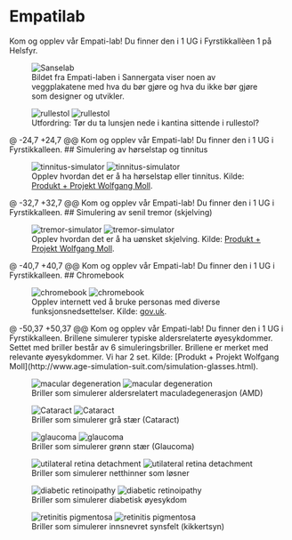 # Empatilab
Kom og opplev vår Empati-lab! Du finner den i 1 UG i Fyrstikkallèen 1 på Helsfyr.

<figure>
    <img src="/hvordan-faa-det-til/UU-testing/88179-SanseLab_2.jpg" alt="Sanselab"/>
    <figcaption>Bildet fra Empati-laben i Sannergata viser noen av veggplakatene med hva du bør gjøre og hva du ikke bør gjøre som designer og utvikler.</figcaption>
</figure>

<figure>
    <img src="https://raw.github.com/navikt/universell-utforming/blob/master/hvordan-faa-det-til/UU-testing/rullestol.jpeg" alt="rullestol"/>
    <img src="/hvordan-faa-det-til/UU-testing/rullestol.jpeg" alt="rullestol"/>
    <figcaption>Utfordring: Tør du ta lunsjen nede i kantina sittende i rullestol? 
 </figcaption>
</figure>
@ -24,7 +24,7 @@ Kom og opplev vår Empati-lab! Du finner den i 1 UG i Fyrstikkalleen.
## Simulering av hørselstap og tinnitus

<figure>
    <img src="https://raw.github.com/navikt/universell-utforming/blob/master/hvordan-faa-det-til/UU-testing/23886-tinnitus.jpg" alt="tinnitus-simulator"/>
    <img src="/hvordan-faa-det-til/UU-testing/23886-tinnitus.jpg" alt="tinnitus-simulator"/>
    <figcaption>Opplev hvordan det er å ha hørselstap eller tinnitus. Kilde: <a href="http://www.age-simulation-suit.com/tinnitus.html">Produkt + Projekt Wolfgang Moll</a>.
 </figcaption>
</figure>
@ -32,7 +32,7 @@ Kom og opplev vår Empati-lab! Du finner den i 1 UG i Fyrstikkalleen.
## Simulering av senil tremor (skjelving)

<figure>
    <img src="https://raw.github.com/navikt/universell-utforming/blob/master/hvordan-faa-det-til/UU-testing/51367-tremor-simulator.jpg" alt="tremor-simulator"/>
    <img src="/hvordan-faa-det-til/UU-testing/51367-tremor-simulator.jpg" alt="tremor-simulator"/>
    <figcaption>Opplev hvordan det er å ha uønsket skjelving. Kilde: <a href="http://www.age-simulation-suit.com/tremor-simulator.html">Produkt + Projekt Wolfgang Moll</a>.
 </figcaption>
</figure>
@ -40,7 +40,7 @@ Kom og opplev vår Empati-lab! Du finner den i 1 UG i Fyrstikkalleen.
## Chromebook

<figure>
    <img src="https://raw.github.com/navikt/universell-utforming/blob/master/hvordan-faa-det-til/UU-testing/84438-chromebook.png" alt="chromebook"/>
    <img src="/hvordan-faa-det-til/UU-testing/84438-chromebook.png" alt="chromebook"/>
    <figcaption>Opplev internett ved å bruke personas med diverse funksjonsnedsettelser. Kilde: <a href="https://accessibility.blog.gov.uk/2019/02/11/using-persona-profiles-to-test-accessibility/">gov.uk</a>.
 </figcaption>
</figure>
@ -50,37 +50,37 @@ Kom og opplev vår Empati-lab! Du finner den i 1 UG i Fyrstikkalleen.
Brillene simulerer typiske aldersrelaterte øyesykdommer. Settet med briller består av 6 simuleringsbriller. Brillene er merket med relevante øyesykdommer. Vi har 2 set. Kilde: [Produkt + Projekt Wolfgang Moll](http://www.age-simulation-suit.com/simulation-glasses.html).

<figure>
    <img src="https://raw.github.com/navikt/universell-utforming/blob/master/hvordan-faa-det-til/UU-testing/893510515macular degeneration.jpeg" alt="macular degeneration"/>
    <img src="/hvordan-faa-det-til/UU-testing/893510515macular degeneration.jpeg" alt="macular degeneration"/>
    <figcaption>Briller som simulerer aldersrelatert maculadegenerasjon (AMD)
 </figcaption>
</figure>

<figure>
    <img src="https://raw.github.com/navikt/universell-utforming/blob/master/hvordan-faa-det-til/UU-testing/1043520950Cataract.jpeg" alt="Cataract"/>
    <img src="/hvordan-faa-det-til/UU-testing/1043520950Cataract.jpeg" alt="Cataract"/>
    <figcaption>Briller som simulerer grå stær (Cataract)
 </figcaption>
</figure>

<figure>
    <img src="https://raw.github.com/navikt/universell-utforming/blob/master/hvordan-faa-det-til/UU-testing/279691648Galucoma.jpeg" alt="glaucoma"/>
    <img src="/hvordan-faa-det-til/UU-testing/279691648Galucoma.jpeg" alt="glaucoma"/>
    <figcaption>Briller som simulerer grønn stær (Glaucoma)
 </figcaption>
</figure>

<figure>
    <img src="https://raw.github.com/navikt/universell-utforming/blob/master/hvordan-faa-det-til/UU-testing/229367076Unilateral retinal detachment.jpeg" alt="utilateral retina detachment"/>
    <img src="/hvordan-faa-det-til/UU-testing/229367076Unilateral retinal detachment.jpeg" alt="utilateral retina detachment"/>
    <figcaption>Briller som simulerer netthinner som løsner
 </figcaption>
</figure>

<figure>
    <img src="https://raw.github.com/navikt/universell-utforming/blob/master/hvordan-faa-det-til/UU-testing/481753407Diabetic retinoipathy.jpeg" alt="diabetic retinoipathy"/>
    <img src="/hvordan-faa-det-til/UU-testing/481753407Diabetic retinoipathy.jpeg" alt="diabetic retinoipathy"/>
    <figcaption>Briller som simulerer diabetisk øyesykdom
 </figcaption>
</figure>

<figure>
    <img src="https://raw.github.com/navikt/universell-utforming/blob/master/hvordan-faa-det-til/UU-testing/62825-Retinitis-pigmentosa.jpeg" alt="retinitis pigmentosa"/>
    <img src="/hvordan-faa-det-til/UU-testing/62825-Retinitis-pigmentosa.jpeg" alt="retinitis pigmentosa"/>
    <figcaption>Briller som simulerer innsnevret synsfelt (kikkertsyn)
 </figcaption>
</figure>
